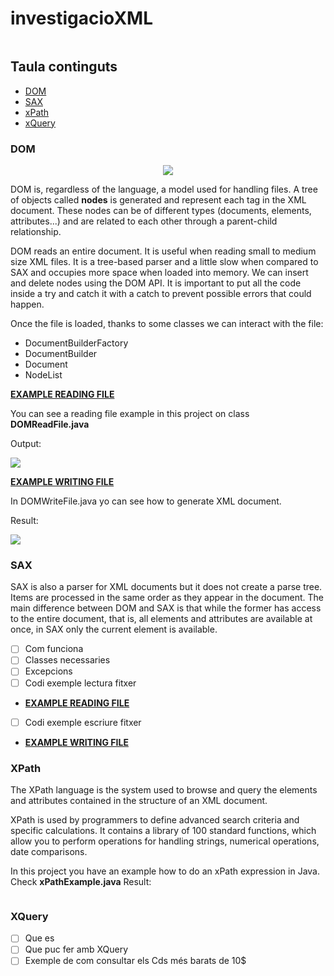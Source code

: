 # investigacioXML
<p>
  <img src="">
</p>

## Taula continguts
- [DOM](#DOM)
- [SAX](#SAX)
- [xPath](#xpath)
- [xQuery](#xQuery)

### DOM

<p align="center">
 <img src="https://user-images.githubusercontent.com/91245889/197552609-3b5f1be9-f1c7-4011-a12d-6ce4a8988a11.png">
</p>


DOM is, regardless of the language, a model used for handling files. A tree of objects called **nodes** is generated and
represent each tag in the XML document. These nodes can be of different types (documents, elements, attributes...) and
are related to each other through a parent-child relationship.

DOM reads an entire document. It is useful when reading small to medium size XML files. It is a tree-based parser and a
little slow when compared to SAX and occupies more space when loaded into memory. We can insert and delete nodes using
the DOM API.
It is important to put all the code inside a try and catch it with a catch to prevent possible errors that could happen.

Once the file is loaded, thanks to some classes we can interact with the file:

* DocumentBuilderFactory
* DocumentBuilder
* Document
* NodeList

<ins>**EXAMPLE READING FILE**</ins>

You can see a reading file example in this project on class **DOMReadFile.java**

Output:
<p>
  <img src="https://user-images.githubusercontent.com/91245889/197555697-5e5b4d6b-4ca9-4797-9c73-40a4617277f1.png">
</p>

<ins>**EXAMPLE WRITING FILE**</ins>

In DOMWriteFile.java yo can see how to generate XML document.

Result:
<p>
  <img src="https://user-images.githubusercontent.com/91245889/200117849-3c78691a-3d4d-4b66-9a91-286556432a67.png">
</p>

### SAX

  SAX is also a parser for XML documents but it does not create a parse tree. Items are processed in the same order as
  they appear in the document. The main difference between DOM and SAX is that while the former has access to the entire
  document, that is, all elements and attributes are available at once, in SAX only the current element is available.

- [ ] Com funciona
- [ ] Classes necessaries
- [ ] Excepcions
- [ ] Codi exemple lectura fitxer
- <ins>**EXAMPLE READING FILE**</ins>


- [ ] Codi exemple escriure fitxer
- <ins>**EXAMPLE WRITING FILE**</ins>

### XPath

  The XPath language is the system used to browse and query the elements and attributes contained in the structure of an
  XML document.

  XPath is used by programmers to define advanced search criteria and specific calculations. It contains a library of
  100 standard functions, which allow you to perform operations for handling strings, numerical operations, date
  comparisons.

  In this project you have an example how to do an xPath expression in Java. Check **xPathExample.java**
Result:
<p>
  <img src="">
</p>

### XQuery

- [ ] Que es
- [ ] Que puc fer amb XQuery
- [ ] Exemple de com consultar els Cds més barats de 10$
